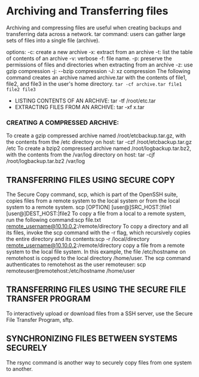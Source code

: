 # Archiving and Transferring files
Archiving and compressing files are useful when creating backups and transferring data across a network.
tar command: users can gather large sets of files into a single file (archive).

options:
-c: create a new archive 
-x: extract from an archive 
-t: list the table of contents of an archive 
-v: verbose
-f: file name.
-p: preserve the permissions of files and directories when extracting from an archive 
-z: use gzip compression
-j: --bzip compression
-J: xz compression 
The following command creates an archive named archive.tar with the contents of file1, file2, and file3 in the user's home directory.
`tar -cf archive.tar file1 file2 file3`
- LISTING CONTENTS OF AN ARCHIVE: tar -tf /root/etc.tar
- EXTRACTING FILES FROM AN ARCHIVE: tar -xf x.tar
### CREATING A COMPRESSED ARCHIVE: 
To create a gzip compressed archive named /root/etcbackup.tar.gz, with the contents from the /etc directory on host: tar -czf /root/etcbackup.tar.gz /etc
To create a bzip2 compressed archive named /root/logbackup.tar.bz2, with the contents from the /var/log directory on host: tar -cjf /root/logbackup.tar.bz2 /var/log

## TRANSFERRING FILES USING SECURE COPY
The Secure Copy command, scp, which is part of the OpenSSH suite, copies files from a remote system to the local system or from the local system to a remote system.
scp [OPTION] [user@]SRC_HOST:]file1 [user@]DEST_HOST:]file2
To copy a file from a local to a remote system, run the following command:scp file.txt remote_username@10.10.0.2:/remote/directory
To copy a directory and all its files, invoke the scp command with the -r flag, which recursively copies the entire directory and its contents:scp -r /local/directory remote_username@10.10.0.2:/remote/directory
copy a file from a remote system to the local file system. In this example, the file /etc/hostname on remotehost is copyed to the local directory /home/user.
The scp command authenticates to remotehost as the user remoteuser: scp remoteuser@remotehost:/etc/hostname /home/user

## TRANSFERRING FILES USING THE SECURE FILE TRANSFER PROGRAM
To interactively upload or download files from a SSH server, use the Secure File Transfer Program, sftp.

## SYNCHRONIZING FILES BETWEEN SYSTEMS SECURELY
The rsync command is another way to securely copy files from one system to another. 
